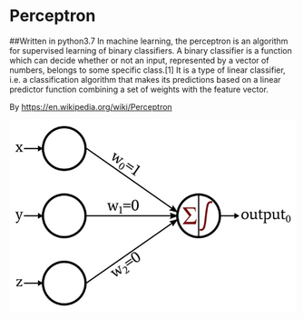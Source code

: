 # Perceptron
##Written in python3.7
In machine learning, the perceptron is an algorithm for supervised learning of binary classifiers. A binary classifier is a function which can decide whether or not an input, represented by a vector of numbers, belongs to some specific class.[1] It is a type of linear classifier, i.e. a classification algorithm that makes its predictions based on a linear predictor function combining a set of weights with the feature vector.

By https://en.wikipedia.org/wiki/Perceptron


![alt text](https://github.com/amirHosseinRashidi/Ai-perceptron/blob/master/perceptron.png?raw=true)

